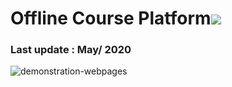 # Offline Course Platform<a href="https://hits.seeyoufarm.com"><img src="https://hits.seeyoufarm.com/api/count/incr/badge.svg?url=https%3A%2F%2Fgithub.com%2Fpikpokjeon%2FUniqr-OfflineClassPlatform&count_bg=%23E332BE&title_bg=%23555555&icon=&icon_color=%23984040&title=%EB%B0%A9%EB%AC%B8%EC%9E%90&edge_flat=true"/></a>

### Last update : May/ 2020

![demonstration-webpages](https://github.com/YaejinJeon/OfflineClassPlatform/blob/master/test.gif)
